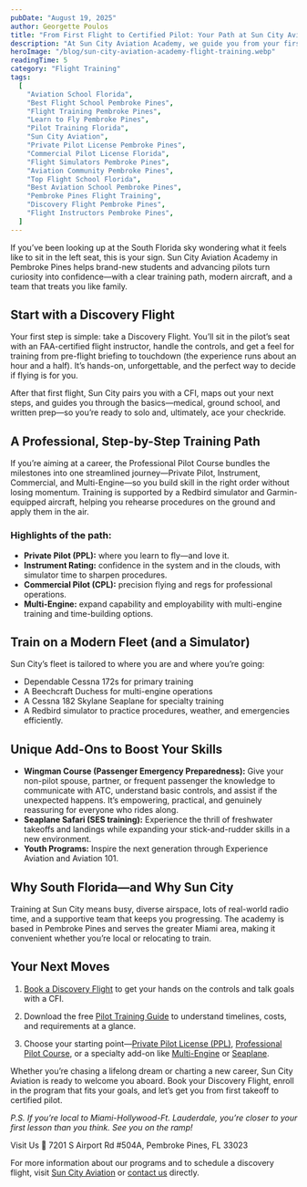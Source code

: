 ```yaml
---
pubDate: "August 19, 2025"
author: Georgette Poulos
title: "From First Flight to Certified Pilot: Your Path at Sun City Aviation Academy"
description: "At Sun City Aviation Academy, we guide you from your first flight to becoming a certified pilot. Our structured training programs, experienced instructors, and modern fleet ensure you receive the best education in aviation."
heroImage: "/blog/sun-city-aviation-academy-flight-training.webp"
readingTime: 5
category: "Flight Training"
tags:
  [
    "Aviation School Florida",
    "Best Flight School Pembroke Pines",
    "Flight Training Pembroke Pines",
    "Learn to Fly Pembroke Pines",
    "Pilot Training Florida",
    "Sun City Aviation",
    "Private Pilot License Pembroke Pines",
    "Commercial Pilot License Florida",
    "Flight Simulators Pembroke Pines",
    "Aviation Community Pembroke Pines",
    "Top Flight School Florida",
    "Best Aviation School Pembroke Pines",
    "Pembroke Pines Flight Training",
    "Discovery Flight Pembroke Pines",
    "Flight Instructors Pembroke Pines",
  ]
---
```


If you’ve been looking up at the South Florida sky wondering what it feels like to sit in the left seat, this is your sign. Sun City Aviation Academy in Pembroke Pines helps brand-new students and advancing pilots turn curiosity into confidence—with a clear training path, modern aircraft, and a team that treats you like family.

## Start with a Discovery Flight

Your first step is simple: take a Discovery Flight. You’ll sit in the pilot’s seat with an FAA-certified flight instructor, handle the controls, and get a feel for training from pre-flight briefing to touchdown (the experience runs about an hour and a half). It’s hands-on, unforgettable, and the perfect way to decide if flying is for you.

After that first flight, Sun City pairs you with a CFI, maps out your next steps, and guides you through the basics—medical, ground school, and written prep—so you’re ready to solo and, ultimately, ace your checkride.

## A Professional, Step-by-Step Training Path

If you’re aiming at a career, the Professional Pilot Course bundles the milestones into one streamlined journey—Private Pilot, Instrument, Commercial, and Multi-Engine—so you build skill in the right order without losing momentum. Training is supported by a Redbird simulator and Garmin-equipped aircraft, helping you rehearse procedures on the ground and apply them in the air.

### Highlights of the path:

- **Private Pilot (PPL):** where you learn to fly—and love it.
- **Instrument Rating:** confidence in the system and in the clouds, with simulator time to sharpen procedures.
- **Commercial Pilot (CPL):** precision flying and regs for professional operations.
- **Multi-Engine:** expand capability and employability with multi-engine training and time-building options.

## Train on a Modern Fleet (and a Simulator)

Sun City’s fleet is tailored to where you are and where you’re going:
- Dependable Cessna 172s for primary training
- A Beechcraft Duchess for multi-engine operations
- A Cessna 182 Skylane Seaplane for specialty training
- A Redbird simulator to practice procedures, weather, and emergencies efficiently.

## Unique Add-Ons to Boost Your Skills

- **Wingman Course (Passenger Emergency Preparedness):** Give your non-pilot spouse, partner, or frequent passenger the knowledge to communicate with ATC, understand basic controls, and assist if the unexpected happens. It’s empowering, practical, and genuinely reassuring for everyone who rides along.
- **Seaplane Safari (SES training):** Experience the thrill of freshwater takeoffs and landings while expanding your stick-and-rudder skills in a new environment.
- **Youth Programs:** Inspire the next generation through Experience Aviation and Aviation 101.

## Why South Florida—and Why Sun City

Training at Sun City means busy, diverse airspace, lots of real-world radio time, and a supportive team that keeps you progressing. The academy is based in Pembroke Pines and serves the greater Miami area, making it convenient whether you’re local or relocating to train.

## Your Next Moves

1. [Book a Discovery Flight](/discovery-flight) to get your hands on the controls and talk goals with a CFI.

2. Download the free [Pilot Training Guide](/#book-cta) to understand timelines, costs, and requirements at a glance.

3. Choose your starting point—[Private Pilot License (PPL)](/private-pilot-training), [Professional Pilot Course](/professional-pilot-course), or a specialty add-on like [Multi-Engine](/multi-engine-rating) or [Seaplane](/seaplane-pilot-training).

Whether you’re chasing a lifelong dream or charting a new career, Sun City Aviation is ready to welcome you aboard. Book your Discovery Flight, enroll in the program that fits your goals, and let’s get you from first takeoff to certified pilot.

_P.S. If you’re local to Miami-Hollywood-Ft. Lauderdale, you’re closer to your first lesson than you think. See you on the ramp!_

Visit Us 📍 7201 S Airport Rd #504A, Pembroke Pines, FL 33023

For more information about our programs and to schedule a discovery flight, visit [Sun City Aviation](/) or [contact us](/contact) directly.
